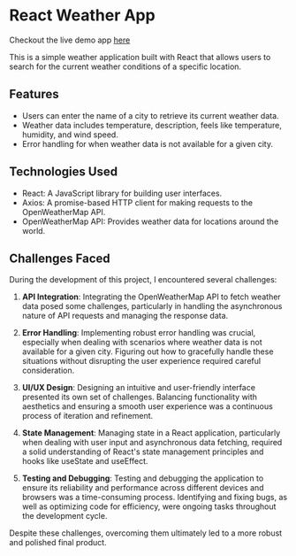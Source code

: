 # React Weather App
Checkout the live demo app [here](https://weather-app-ruddy-iota-81.vercel.app/)

This is a simple weather application built with React that allows users to search for the current weather conditions of a specific location.

## Features

- Users can enter the name of a city to retrieve its current weather data.
- Weather data includes temperature, description, feels like temperature, humidity, and wind speed.
- Error handling for when weather data is not available for a given city.

## Technologies Used

- React: A JavaScript library for building user interfaces.
- Axios: A promise-based HTTP client for making requests to the OpenWeatherMap API.
- OpenWeatherMap API: Provides weather data for locations around the world.

## Challenges Faced

During the development of this project, I encountered several challenges:

1. **API Integration**: Integrating the OpenWeatherMap API to fetch weather data posed some challenges, particularly in handling the asynchronous nature of API requests and managing the response data.

2. **Error Handling**: Implementing robust error handling was crucial, especially when dealing with scenarios where weather data is not available for a given city. Figuring out how to gracefully handle these situations without disrupting the user experience required careful consideration.

3. **UI/UX Design**: Designing an intuitive and user-friendly interface presented its own set of challenges. Balancing functionality with aesthetics and ensuring a smooth user experience was a continuous process of iteration and refinement.

4. **State Management**: Managing state in a React application, particularly when dealing with user input and asynchronous data fetching, required a solid understanding of React's state management principles and hooks like useState and useEffect.

5. **Testing and Debugging**: Testing and debugging the application to ensure its reliability and performance across different devices and browsers was a time-consuming process. Identifying and fixing bugs, as well as optimizing code for efficiency, were ongoing tasks throughout the development cycle.

Despite these challenges, overcoming them ultimately led to a more robust and polished final product.





